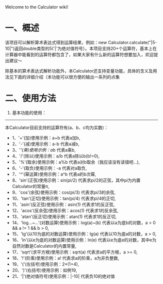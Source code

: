 Welcome to the Calculator wiki!

一、概述
=
该项目可以解析算术表达式得到运算结果，例如：new Calculator.calculate("|5-10|")返回double类型的5('|'为绝对值符号）。本项目支持20+个运算符，基本上在计算器中能看到的运算符都包含了，如果大家有什么新的运算符想要加入，欢迎提出建议～

除基本的算术表达式解析功能外，本Calculator还支持变量功能，具体的含义及用法见下面的详细介绍（本功能可以很方便的输出一系列的点集

二、使用方法
=
1. 基本功能的使用：
-----

本Calculator目前支持的运算符有(a、b、c均为实数)：

- 1、'+'(加)使用示例：a+b 代表a加b,
- 2、'-'(减)使用示例：a-b 代表a减b,
- 3、'*'(乘)使用示例：a*b 代表a乘b,
- 4、'/'(除以)使用示例：a/b 代表a除以b(b!=0),
- 5、'%'(取余)使用示例：a%b 代表a对b取余（我应该没有读错吧...),
- 6、'-'(取负)使用示例：-a 代表对a取负,
- 7、'^'(幂运算)使用示例：a^b 代表a的b次幂, 
- 8、'sin'(正弦)使用示例：sin(pi/2) 代表求pi/2的正弦，其中pi为内置Calculator的常量π, 
- 9、'cos'(余弦)使用示例：cos(pi/3) 代表求pi/3的余弦, 
- 10、'tan'(正切)使用示例：tan(pi/4) 代表求pi/4的正切,
- 11、'asin'(反正弦)使用示例：asin(1) 代表求1的反正弦, 
- 12、'acos'(反余弦)使用示例：acos(1) 代表求1的反余弦, 
- 13、'atan'(反正切)使用示例：atan(1) 代表求1的反正切, 
- 14、'log...\~...'(对数运算)使用示例：log(a)\~(b) 代表以a为底b的对数，a > 0 && a != 1 && b > 0, 
- 15、'lg'(以10为底的对数运算)使用示例：lg(a) 代表以10为底a的对数，a > 0, 
- 16、'ln'(以e为底的对数运算)使用示例：ln(e) 代表以e为底e的对数，其中e为自然对数是Calculator的内置常量, 
- 17、'sqrt'(求平方根)使用示例：sqrt(a) 代表求a的平方根，a >= 0, 
- 18、'!'(阶乘)使用示例：a! 代表求a的阶乘，a为非负整数, 
- 19、'('(左括号)使用示例：2*(1+4), 
- 20、')'(右括号)使用示例：如例19, 
- 21、'|'(绝对值符号)使用示例：|-10| 代表负10的绝对值
